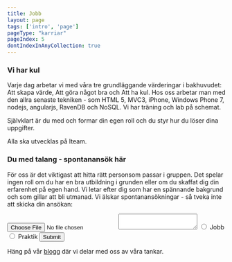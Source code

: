 ```yaml
---
title: Jobb
layout: page
tags: ['intro', 'page']
pageType: "karriar"
pageIndex: 5
dontIndexInAnyCollection: true
---
```


### Vi har kul
Varje dag arbetar vi med våra tre grundläggande värderingar i bakhuvudet: Att skapa värde, Att göra något bra och Att ha kul. 
Hos oss arbetar man med den allra senaste tekniken - som HTML 5, MVC3, iPhone, Windows Phone 7, nodejs, angularjs, RavenDB och NoSQL. 
Vi har träning och lab på schemat.

Självklart är du med och formar din egen roll och du styr hur du löser dina uppgifter.

Alla ska utvecklas på Iteam.

### Du med talang - spontanansök här
För oss är det viktigast att hitta rätt personsom passar i gruppen. Det spelar ingen roll om du har en bra utbildning i grunden eller om du skaffat dig din erfarenhet på egen hand. Vi letar efter dig som har en spännande bakgrund och som gillar att bli utmanad. 
Vi älskar spontanansökningar - så tveka inte att skicka din ansökan:

<form action="">
  <input type="file">
  <textarea name="" id=""></textarea>
  <input type="radio" name="application" id="app-job">
  <label for="app-job">Jobb</label>
  <input type="radio" name="application" id="app-intern">
  <label for="app-intern">Praktik</label>
  <input type="submit">
</form>

Häng på vår [blogg](/blogg) där vi delar med oss av våra tankar.